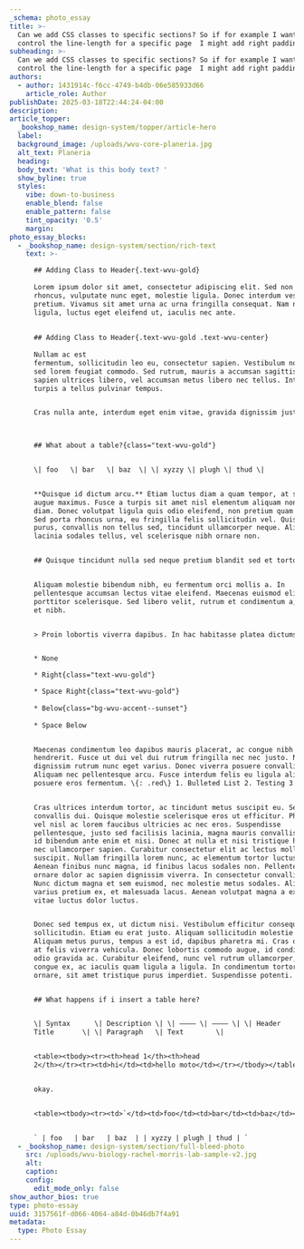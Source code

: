 ```yaml
---
_schema: photo_essay
title: >-
  Can we add CSS classes to specific sections? So if for example I want to
  control the line-length for a specific page  I might add right padding. 
subheading: >-
  Can we add CSS classes to specific sections? So if for example I want to
  control the line-length for a specific page  I might add right padding. 
authors:
  - author: 1431914c-f6cc-4749-b4db-06e585933d66
    article_role: Author
publishDate: 2025-03-18T22:44:24-04:00
description:
article_topper:
  _bookshop_name: design-system/topper/article-hero
  label:
  background_image: /uploads/wvu-core-planeria.jpg
  alt_text: Planeria
  heading:
  body_text: 'What is this body text? '
  show_byline: true
  styles:
    vibe: down-to-business
    enable_blend: false
    enable_pattern: false
    tint_opacity: '0.5'
    margin:
photo_essay_blocks:
  - _bookshop_name: design-system/section/rich-text
    text: >-

      ## Adding Class to Header{.text-wvu-gold}
      
      Lorem ipsum dolor sit amet, consectetur adipiscing elit. Sed non nunc
      rhoncus, vulputate nunc eget, molestie ligula. Donec interdum vestibulum
      pretium. Vivamus sit amet urna ac urna fringilla consequat. Nam nunc
      ligula, luctus eget eleifend ut, iaculis nec ante. 
      
      
      ## Adding Class to Header{.text-wvu-gold .text-wvu-center}
      
      Nullam ac est
      fermentum, sollicitudin leo eu, consectetur sapien. Vestibulum non tortor
      sed lorem feugiat commodo. Sed rutrum, mauris a accumsan sagittis, mi
      sapien ultrices libero, vel accumsan metus libero nec tellus. Integer at
      turpis a tellus pulvinar tempus.


      Cras nulla ante, interdum eget enim vitae, gravida dignissim justo.{class="text-wvu-gold"}


      
      ## What about a table?{class="text-wvu-gold"}


      \| foo   \| bar   \| baz  \| \| xyzzy \| plugh \| thud \|


      **Quisque id dictum arcu.** Etiam luctus diam a quam tempor, at sodales
      augue maximus. Fusce a turpis sit amet nisl elementum aliquam non non
      diam. Donec volutpat ligula quis odio eleifend, non pretium quam porta.
      Sed porta rhoncus urna, eu fringilla felis sollicitudin vel. Quisque erat
      purus, convallis non tellus sed, tincidunt ullamcorper neque. Aliquam
      lacinia sodales tellus, vel scelerisque nibh ornare non.


      ## Quisque tincidunt nulla sed neque pretium blandit sed et tortor.&nbsp;


      Aliquam molestie bibendum nibh, eu fermentum orci mollis a. In
      pellentesque accumsan lectus vitae eleifend. Maecenas euismod elit eget mi
      porttitor scelerisque. Sed libero velit, rutrum et condimentum a, molestie
      et nibh.


      > Proin lobortis viverra dapibus. In hac habitasse platea dictumst.


      * None

      * Right{class="text-wvu-gold"}

      * Space Right{class="text-wvu-gold"}
      
      * Below{class="bg-wvu-accent--sunset"}
      
      * Space Below


      Maecenas condimentum leo dapibus mauris placerat, ac congue nibh
      hendrerit. Fusce ut dui vel dui rutrum fringilla nec nec justo. Nullam
      dignissim rutrum nunc eget varius. Donec viverra posuere convallis.
      Aliquam nec pellentesque arcu. Fusce interdum felis eu ligula aliquam, vel
      posuere eros fermentum. \{: .red\} 1. Bulleted List 2. Testing 3. Test


      Cras ultrices interdum tortor, ac tincidunt metus suscipit eu. Sed ut
      convallis dui. Quisque molestie scelerisque eros ut efficitur. Phasellus
      vel nisl ac lorem faucibus ultricies ac nec eros. Suspendisse
      pellentesque, justo sed facilisis lacinia, magna mauris convallis lacus,
      id bibendum ante enim et nisi. Donec at nulla et nisi tristique hendrerit
      nec ullamcorper sapien. Curabitur consectetur elit ac lectus mollis
      suscipit. Nullam fringilla lorem nunc, ac elementum tortor luctus a.
      Aenean finibus nunc magna, id finibus lacus sodales non. Pellentesque
      ornare dolor ac sapien dignissim viverra. In consectetur convallis dui.
      Nunc dictum magna et sem euismod, nec molestie metus sodales. Aliquam
      varius pretium ex, et malesuada lacus. Aenean volutpat magna a ex iaculis,
      vitae luctus dolor luctus.


      Donec sed tempus ex, ut dictum nisi. Vestibulum efficitur consequat
      sollicitudin. Etiam eu erat justo. Aliquam sollicitudin molestie gravida.
      Aliquam metus purus, tempus a est id, dapibus pharetra mi. Cras ornare sem
      at felis viverra vehicula. Donec lobortis commodo augue, id condimentum
      odio gravida ac. Curabitur eleifend, nunc vel rutrum ullamcorper, erat est
      congue ex, ac iaculis quam ligula a ligula. In condimentum tortor in justo
      ornare, sit amet tristique purus imperdiet. Suspendisse potenti.


      ## What happens if i insert a table here?


      \| Syntax      \| Description \| \| ———– \| ———– \| \| Header      \|
      Title       \| \| Paragraph   \| Text        \|


      <table><tbody><tr><th>head 1</th><th>head
      2</th></tr><tr><td>hi</td><td>hello moto</td></tr></tbody></table>


      okay.


      <table><tbody><tr><td>`</td><td>foo</td><td>bar</td><td>baz</td><td>&nbsp;</td><td>xyzzy</td><td>plugh</td><td>thud</td><td>`</td></tr></tbody></table>


      ` | foo   | bar   | baz  | | xyzzy | plugh | thud | `
  - _bookshop_name: design-system/section/full-bleed-photo
    src: /uploads/wvu-biology-rachel-morris-lab-sample-v2.jpg
    alt:
    caption:
    config:
      edit_mode_only: false
show_author_bios: true
type: photo-essay
uuid: 3157561f-d066-4064-a84d-0b46db7f4a91
metadata:
  type: Photo Essay
---
```

